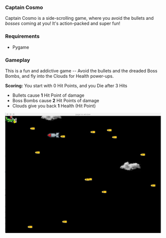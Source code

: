 ### Captain Cosmo
Captain Cosmo is a side-scrolling game, where you avoid the bullets and *bosses* coming at you! It's action-packed and super fun!

### Requirements
- Pygame

### Gameplay
This is a fun and addictive game -- Avoid the bullets and the dreaded Boss Bombs, and fly into the Clouds for Health power-ups.

**Scoring:**
You start with 0 Hit Points, and you Die after 3 Hits
* Bullets cause **1** Hit Point of damage
* Boss Bombs cause **2** Hit Points of damage
* Clouds give you back **1** Health (Hit Point)

![Screenshot](https://github.com/marlinspike/captain_cosmo/blob/master/screenshot_captain_cosmo.png)

